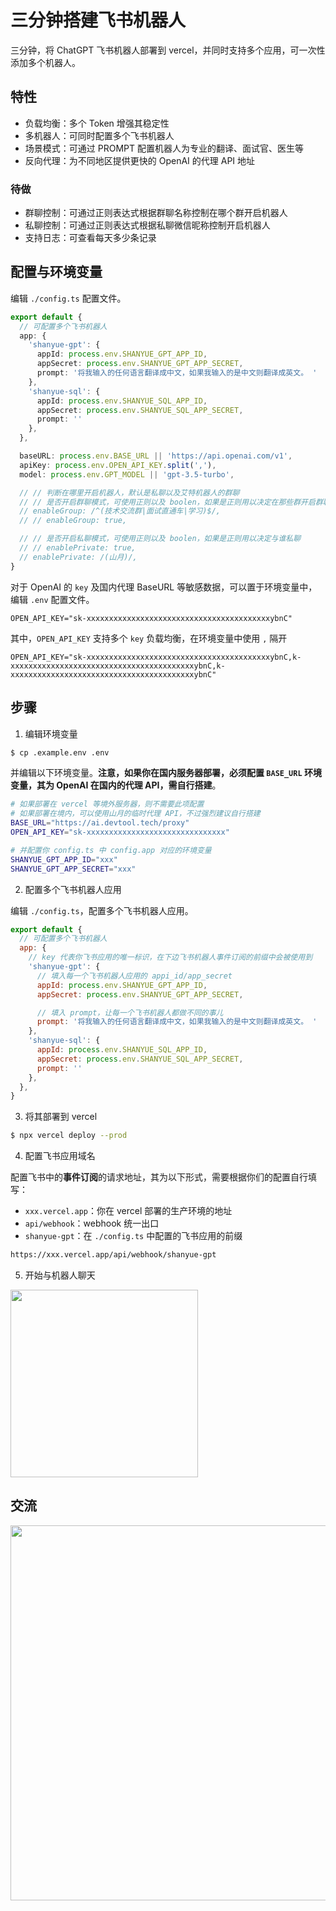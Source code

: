 # 三分钟搭建飞书机器人

三分钟，将 ChatGPT 飞书机器人部署到 vercel，并同时支持多个应用，可一次性添加多个机器人。

## 特性

+ 负载均衡：多个 Token 增强其稳定性
+ 多机器人：可同时配置多个飞书机器人
+ 场景模式：可通过 PROMPT 配置机器人为专业的翻译、面试官、医生等
+ 反向代理：为不同地区提供更快的 OpenAI 的代理 API 地址

### 待做

+ 群聊控制：可通过正则表达式根据群聊名称控制在哪个群开启机器人
+ 私聊控制：可通过正则表达式根据私聊微信昵称控制开启机器人
+ 支持日志：可查看每天多少条记录

## 配置与环境变量

编辑 `./config.ts` 配置文件。

``` ts
export default {
  // 可配置多个飞书机器人
  app: {
    'shanyue-gpt': {
      appId: process.env.SHANYUE_GPT_APP_ID,
      appSecret: process.env.SHANYUE_GPT_APP_SECRET,
      prompt: '将我输入的任何语言翻译成中文，如果我输入的是中文则翻译成英文。 '
    },
    'shanyue-sql': {
      appId: process.env.SHANYUE_SQL_APP_ID,
      appSecret: process.env.SHANYUE_SQL_APP_SECRET,
      prompt: ''
    },
  },

  baseURL: process.env.BASE_URL || 'https://api.openai.com/v1',
  apiKey: process.env.OPEN_API_KEY.split(','),
  model: process.env.GPT_MODEL || 'gpt-3.5-turbo',

  // // 判断在哪里开启机器人，默认是私聊以及艾特机器人的群聊
  // // 是否开启群聊模式，可使用正则以及 boolen，如果是正则用以决定在那些群开启群聊
  // enableGroup: /^(技术交流群|面试直通车|学习)$/,
  // // enableGroup: true,

  // // 是否开启私聊模式，可使用正则以及 boolen，如果是正则用以决定与谁私聊
  // // enablePrivate: true,
  // enablePrivate: /(山月)/,
}
```

对于 OpenAI 的 `key` 及国内代理 BaseURL 等敏感数据，可以置于环境变量中，编辑 `.env` 配置文件。

``` .env
OPEN_API_KEY="sk-xxxxxxxxxxxxxxxxxxxxxxxxxxxxxxxxxxxxxxxxxybnC"
```

其中，`OPEN_API_KEY` 支持多个 `key` 负载均衡，在环境变量中使用 `,` 隔开

``` .env
OPEN_API_KEY="sk-xxxxxxxxxxxxxxxxxxxxxxxxxxxxxxxxxxxxxxxxxybnC,k-xxxxxxxxxxxxxxxxxxxxxxxxxxxxxxxxxxxxxxxxxybnC,k-xxxxxxxxxxxxxxxxxxxxxxxxxxxxxxxxxxxxxxxxxybnC"
```

## 步骤

1. 编辑环境变量

``` bash
$ cp .example.env .env
```

并编辑以下环境变量。**注意，如果你在国内服务器部署，必须配置 `BASE_URL` 环境变量，其为 OpenAI 在国内的代理 API，需自行搭建**。

``` bash
# 如果部署在 vercel 等境外服务器，则不需要此项配置
# 如果部署在境内，可以使用山月的临时代理 API，不过强烈建议自行搭建
BASE_URL="https://ai.devtool.tech/proxy"
OPEN_API_KEY="sk-xxxxxxxxxxxxxxxxxxxxxxxxxxxxxxx"

# 并配置你 config.ts 中 config.app 对应的环境变量
SHANYUE_GPT_APP_ID="xxx"
SHANYUE_GPT_APP_SECRET="xxx"
```

2. 配置多个飞书机器人应用

编辑 `./config.ts`，配置多个飞书机器人应用。

``` js
export default {
  // 可配置多个飞书机器人
  app: {
    // key 代表你飞书应用的唯一标识，在下边飞书机器人事件订阅的前缀中会被使用到
    'shanyue-gpt': {
      // 填入每一个飞书机器人应用的 appi_id/app_secret
      appId: process.env.SHANYUE_GPT_APP_ID,
      appSecret: process.env.SHANYUE_GPT_APP_SECRET,

      // 填入 prompt，让每一个飞书机器人都做不同的事儿
      prompt: '将我输入的任何语言翻译成中文，如果我输入的是中文则翻译成英文。 '
    },
    'shanyue-sql': {
      appId: process.env.SHANYUE_SQL_APP_ID,
      appSecret: process.env.SHANYUE_SQL_APP_SECRET,
      prompt: ''
    },
  },
}
```

3. 将其部署到 vercel

``` bash
$ npx vercel deploy --prod
```

4. 配置飞书应用域名 

配置飞书中的**事件订阅**的请求地址，其为以下形式，需要根据你们的配置自行填写：

+ `xxx.vercel.app`：你在 vercel 部署的生产环境的地址
+ `api/webhook`：webhook 统一出口
+ `shanyue-gpt`：在 `./config.ts` 中配置的飞书应用的前缀

``` bash
https://xxx.vercel.app/api/webhook/shanyue-gpt
```

5. 开始与机器人聊天

<img src="https://static.shanyue.tech/images/23-04-02/clipboard-3293.749782.webp" width="300">

## 交流

<img src="https://static.shanyue.tech/images/23-04-02/wechat.892011.webp" width="600">

